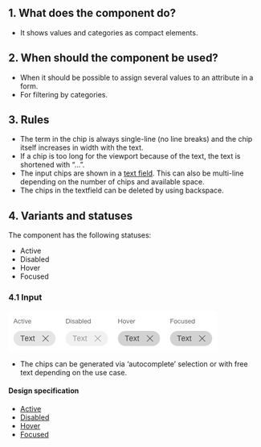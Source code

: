 ## 1. What does the component do?
* It shows values and categories as compact elements.


## 2. When should the component be used?
* When it should be possible to assign several values to an attribute in a form.
* For filtering by categories.


## 3. Rules
* The term in the chip is always single-line (no line breaks) and the chip itself increases in width with the text.
* If a chip is too long for the viewport because of the text, the text is shortened with “…”.
* The input chips are shown in a [text field](https://digital.sbb.ch/en/webapps/components/textfiled). This can also be multi-line depending on the number of chips and available space.
* The chips in the textfield can be deleted by using backspace.


## 4. Variants and statuses
The component has the following statuses:
* Active
* Disabled
* Hover
* Focused

### 4.1 Input
![Image of the chip component as an entry value](https://raw.githubusercontent.com/sbb-design-systems/design-system-webapp-documentation/master/documentation/components/chip/images/chip_input.png 'class: image')

* The chips can be generated via ‘autocomplete’ selection or with free text depending on the use case.

#### Design specification
* [Active](https://sbb.invisionapp.com/d/main#/console/17140415/355318411/inspect)
* [Disabled](https://sbb.invisionapp.com/d/main#/console/17140415/355318412/inspect)
* [Hover](https://sbb.invisionapp.com/d/main#/console/17140415/355318413/inspect)
* [Focused](https://sbb.invisionapp.com/d/main#/console/17140415/411471931/inspect)

